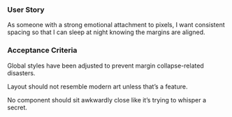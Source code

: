 ### User Story
As someone with a strong emotional attachment to pixels, I want consistent spacing so that I can sleep at night knowing the margins are aligned.

### Acceptance Criteria
Global styles have been adjusted to prevent margin collapse-related disasters.

Layout should not resemble modern art unless that’s a feature.

No component should sit awkwardly close like it’s trying to whisper a secret.
